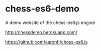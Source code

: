 # chess-es6-demo
A demo website of the chess-es6.js engine

http://chessdemo.herokuapp.com/

https://github.com/aaronfi/chess-es6.js
